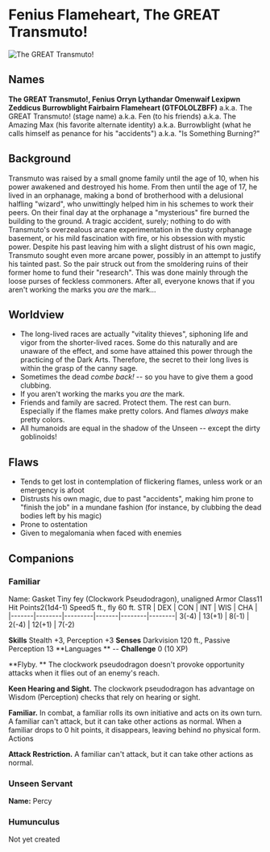 <!-- TITLE: Fenius Flameheart (A.K.A. The GREAT Transmuto!)-->
<!-- SUBTITLE: A quick summary of Fenius Flameheart -->

# Fenius Flameheart, The GREAT Transmuto!
![The GREAT Transmuto!](https://i.imgur.com/bkGHYzN.jpg)

## Names

**The GREAT Transmuto!, Fenius Orryn Lythandar Omenwaif Lexipwn Zeddicus Burrowblight Fairbairn Flameheart (GTFOLOLZBFF)**
a.k.a. The GREAT Transmuto! (stage name)
a.k.a. Fen (to his friends)
a.k.a. The Amazing Max (his favorite alternate identity)
a.k.a. Burrowblight (what he calls himself as penance for his "accidents")
a.k.a. "Is Something Burning?"


## Background
Transmuto was raised by a small gnome family until the age of 10, when his power awakened and destroyed his home. From then until the age of 17, he lived in an orphanage, making a bond of brotherhood with a delusional halfling "wizard", who unwittingly helped him in his schemes to work their peers. On their final day at the orphanage a "mysterious" fire burned the building to the ground. A tragic accident, surely; nothing to do with Transmuto's overzealous arcane experimentation in the dusty orphanage basement, or his mild fascination with fire, or his obsession with mystic power. Despite his past leaving him with a slight distrust of his own magic, Transmuto sought even more arcane power, possibly in an attempt to justify his tainted past. So the pair struck out from the smoldering ruins of their former home to fund their "research". This was done mainly through the loose purses of feckless commoners. After all, everyone knows that if you aren't working the marks you _are_ the mark...

## Worldview
* The long-lived races are actually "vitality thieves", siphoning life and vigor from the shorter-lived races. Some do this naturally and are unaware of the effect, and some have attained this power through the practicing of the Dark Arts. Therefore, the secret to their long lives is within the grasp of the canny sage.
* Sometimes the dead *combe back!* -- so you have to give them a good clubbing.
* If you aren't working the marks you *are* the mark.
* Friends and family are sacred. Protect them. The rest can burn. Especially if the flames make pretty colors. And flames *always* make pretty colors.
* All humanoids are equal in the shadow of the Unseen -- except the dirty goblinoids!

## Flaws
* Tends to get lost in contemplation of flickering flames, unless work or an emergency is afoot
* Distrusts his own magic, due to past "accidents", making him prone to "finish the job" in a mundane fashion (for instance, by clubbing the dead bodies left by his magic)
 * Prone to ostentation
* Given to megalomania when faced with enemies

## Companions
### Familiar
Name: Gasket
Tiny fey (Clockwork Pseudodragon), unaligned
Armor Class11
Hit Points2(1d4-1)
Speed5 ft., fly 60 ft.
STR | DEX | CON | INT | WIS | CHA |
|-------|--------|---------|-------|--------|--------|
3(-4) | 13(+1) | 8(-1) | 2(-4) | 12(+1) | 7(-2)


**Skills** Stealth +3, Perception +3
**Senses** Darkvision 120 ft., Passive Perception 13
**Languages ** --
**Challenge** 0 (10 XP)

**Flyby. ** The clockwork pseudodragon doesn't provoke opportunity attacks when it flies out of an enemy's reach.

**Keen Hearing and Sight.** The clockwork pseudodragon has advantage on Wisdom (Perception) checks that rely on hearing or sight.

**Familiar.** In combat, a familiar rolls its own initiative and acts on its own turn. A familiar can't attack, but it can take other actions as normal. When a familiar drops to 0 hit points, it disappears, leaving behind no physical form.
Actions

**Attack Restriction.** A familiar can't attack, but it can take other actions as normal.

### Unseen Servant
**Name:** Percy
### Humunculus
Not yet created